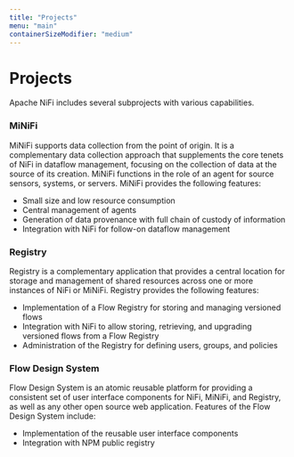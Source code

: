 ```yaml
---
title: "Projects"
menu: "main"
containerSizeModifier: "medium"
---
```


# Projects

Apache NiFi includes several subprojects with various capabilities.

<div class="uk-card standard-card uk-margin-top">
  <div class="uk-card-body">
    <h3>MiNiFi</h3>
    <div class="uk-margin-top">
MiNiFi supports data collection from the point of origin. It is a complementary data collection approach that
supplements the core tenets of NiFi in dataflow management, focusing on the collection of data at the source of its
creation. MiNiFi functions in the role of an agent for source sensors, systems, or servers. MiNiFi provides the
following features:

- Small size and low resource consumption
- Central management of agents
- Generation of data provenance with full chain of custody of information
- Integration with NiFi for follow-on dataflow management      
    </div>
  </div>
</div>

<div class="uk-card standard-card uk-margin-top">
  <div class="uk-card-body">
    <h3>Registry</h3>
    <div class="uk-margin-top">
Registry is a complementary application that provides a central location for storage and management of shared resources
across one or more instances of NiFi or MiNiFi. Registry provides the following features:

- Implementation of a Flow Registry for storing and managing versioned flows
- Integration with NiFi to allow storing, retrieving, and upgrading versioned flows from a Flow Registry
- Administration of the Registry for defining users, groups, and policies
    </div>
  </div>
</div>

<div class="uk-card standard-card uk-margin-top">
  <div class="uk-card-body">
    <h3>Flow Design System</h3>
    <div class="uk-margin-top">
Flow Design System is an atomic reusable platform for providing a consistent set of user interface components for NiFi,
MiNiFi, and Registry, as well as any other open source web application. Features of the Flow Design System include:

- Implementation of the reusable user interface components
- Integration with NPM public registry
    </div>
  </div>
</div>
